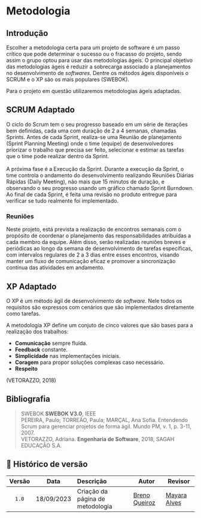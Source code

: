 # Metodologia

## Introdução

Escolher a metodologia certa para um projeto de software é um passo crítico que pode determinar o sucesso ou o fracasso do projeto, sendo assim o grupo optou para usar das metodologias ágeis. O principal objetivo das metodologias ágeis é reduzir a sobrecarga
associado a planejamentos no desenvolvimento de *softwares*.
Dentre os métodos ágeis disponíveis o SCRUM e o XP são os mais populares
(SWEBOK). 

Para o projeto em questão utilizaremos metodologias ágeis adaptadas.
## SCRUM Adaptado

O ciclo do Scrum tem o seu progresso baseado em um série de iterações bem
definidas, cada uma com duração de 2 a 4 semanas, chamadas Sprints. Antes de cada
Sprint, realiza-se uma Reunião de planejamento (Sprint Planning Meeting)
onde o time (equipe) de desenvolvedores priorizar o trabalho que precisa ser feito,
selecionar e estimar as tarefas que o time pode realizar dentro da Sprint.
<br><br>
A próxima fase é a Execução da Sprint. Durante a
execução da Sprint, o time controla o andamento do desenvolvimento realizando
Reuniões Diárias Rápidas (Daily Meeting), não mais que 15 minutos de duração, e
observando o seu progresso usando um gráfico chamado Sprint Burndown. Ao final
de cada Sprint, é feita uma revisão no produto entregue para verificar se tudo realmente foi
implementado.

### Reuniões 

Neste projeto, está prevista a realização de encontros semanais com o propósito de coordenar o planejamento das responsabilidades atribuídas a cada membro da equipe. Além disso, serão realizadas reuniões breves e periódicas ao longo da semana de desenvolvimento de tarefas específicas, com intervalos regulares de 2 a 3 dias entre esses encontros, visando manter um fluxo de comunicação eficaz e promover a sincronização contínua das atividades em andamento.

## XP Adaptado

O XP é um método ágil de desenvolvimento de *software*. Nele todos os requisitos são expressos
com cenários que são implementados diretamente como tarefas.

A metodologia XP define um conjuto de cinco valores que são bases para a realização dos trabalhos:

- **Comunicação** sempre fluida.
- **Feedback** constante.
- **Simplicidade** nas implementações iniciais.
- **Coragem** para propor soluções complexas caso necessário.
- **Respeito**

(VETORAZZO, 2018)


## Bibliografia

> SWEBOK **SWEBOK V3.0**, IEEE <br/>
> PEREIRA, Paulo; TORREÃO, Paula; MARÇAL, Ana Sofia. Entendendo Scrum para gerenciar projetos de forma ágil. Mundo PM, v. 1, p. 3-11, 2007. </br>
> VETORAZZO, Adriana. **Engenharia de Software**, 2018, SAGAH EDUCAÇÂO S.A. </br>

## 📑 Histórico de versão

| Versão| Data      | Descrição | Autor | Revisor       |
| :-:   | :-----:       | :------       | -------    | -------            |
| `1.0`   |18/09/2023 |   Criação da página de metodologia   |  [Breno Queiroz](https://github.com/brenob6)| [Mayara Alves](https://github.com/Mayara-tech) |
